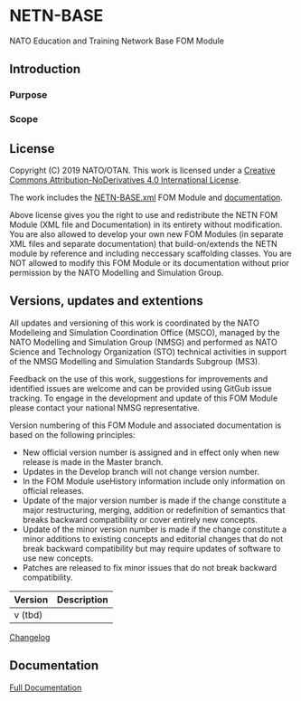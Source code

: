 # NETN-BASE
NATO Education and Training Network Base FOM Module

## Introduction
### Purpose
### Scope

## License

Copyright (C) 2019 NATO/OTAN.
This work is licensed under a [Creative Commons Attribution-NoDerivatives 4.0 International License](LICENSE.md). 

The work includes the [NETN-BASE.xml](NETN-BASE.xml) FOM Module and [documentation](NETN-BASE.md).

Above license gives you the right to use and redistribute the NETN FOM Module (XML file and Documentation) in its entirety without modification. You are also allowed to develop your own new FOM Modules (in separate XML files and separate documentation) that build-on/extends the NETN module by reference and including neccessary scaffolding classes. You are NOT allowed to modify this FOM Module or its documentation without prior permission by the NATO Modelling and Simulation Group. 

## Versions, updates and extentions

All updates and versioning of this work is coordinated by the NATO Modelleing and Simulation Coordination Office (MSCO), managed by the NATO Modelling and Simulation Group (NMSG) and performed as NATO Science and Technology Organization (STO) technical activities in support of the NMSG Modelling and Simulation Standards Subgroup (MS3).

Feedback on the use of this work, suggestions for improvements and identified issues are welcome and can be provided using GitGub issue tracking. To engage in the development and update of this FOM Module please contact your national NMSG representative.

Version numbering of this FOM Module and associated documentation is based on the following principles:

* New official version number is assigned and in effect only when new release is made in the Master branch.
* Updates in the Develop branch will not change version number.
* In the FOM Module useHistory information include only information on official releases.
* Update of the major version number is made if the change constitute a major restructuring, merging, addition or redefinition of semantics that breaks backward compatibility or cover entirely new concepts.
* Update of the minor version number is made if the change constitute a minor additions to existing concepts and editorial changes that do not break backward compatibility but may require updates of software to use new concepts.
* Patches are released to fix minor issues that do not break backward compatibility.

|Version|Description|
|---|---|
|v (tbd) ||

[Changelog](changelog.md)

## Documentation

[Full Documentation](NETN-BASE.md)
